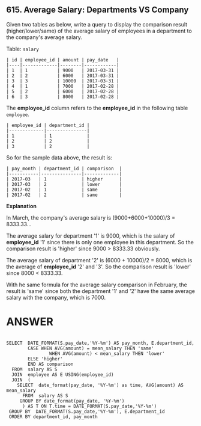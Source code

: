 ## 615. Average Salary: Departments VS Company



Given two tables as below, write a query to display the comparison result (higher/lower/same) of the average salary of employees in a department to the company's average salary.

 

Table: `salary`

```
| id | employee_id | amount | pay_date   |
|----|-------------|--------|------------|
| 1  | 1           | 9000   | 2017-03-31 |
| 2  | 2           | 6000   | 2017-03-31 |
| 3  | 3           | 10000  | 2017-03-31 |
| 4  | 1           | 7000   | 2017-02-28 |
| 5  | 2           | 6000   | 2017-02-28 |
| 6  | 3           | 8000   | 2017-02-28 |
```

 

The **employee_id** column refers to the **employee_id** in the following table `employee`.

 

```
| employee_id | department_id |
|-------------|---------------|
| 1           | 1             |
| 2           | 2             |
| 3           | 2             |
```

 

So for the sample data above, the result is:

 

```
| pay_month | department_id | comparison  |
|-----------|---------------|-------------|
| 2017-03   | 1             | higher      |
| 2017-03   | 2             | lower       |
| 2017-02   | 1             | same        |
| 2017-02   | 2             | same        |
```

 

**Explanation**

 

In March, the company's average salary is (9000+6000+10000)/3 = 8333.33...

 

The average salary for department '1' is 9000, which is the salary of **employee_id** '1' since there is only one employee in this department. So the comparison result is 'higher' since 9000 > 8333.33 obviously.

 

The average salary of department '2' is (6000 + 10000)/2 = 8000, which is the average of **employee_id** '2' and '3'. So the comparison result is 'lower' since 8000 < 8333.33.

 

With he same formula for the average salary comparison in February, the result is 'same' since both the department '1' and '2' have the same average salary with the company, which is 7000.

 



# ANSWER

```mysql

SELECT  DATE_FORMAT(S.pay_date,'%Y-%m') AS pay_month, E.department_id, 
        CASE WHEN AVG(amount) = mean_salary THEN 'same'
                WHEN AVG(amount) < mean_salary THEN 'lower'
        ELSE 'higher'
        END AS comparison
  FROM  salary AS S
  JOIN  employee AS E USING(employee_id)
  JOIN  (
    SELECT  date_format(pay_date, '%Y-%m') as time, AVG(amount) AS mean_salary
      FROM  salary AS S
     GROUP BY date_format(pay_date, '%Y-%m')
      ) AS T ON T.time = DATE_FORMAT(S.pay_date,'%Y-%m')
 GROUP BY  DATE_FORMAT(S.pay_date,'%Y-%m'), E.department_id
 ORDER BY department_id, pay_month
```

